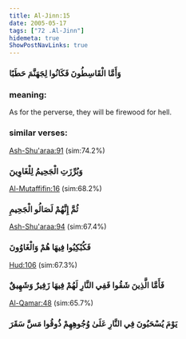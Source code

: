 ```yaml
---
title: Al-Jinn:15
date: 2005-05-17
tags: ["72 .Al-Jinn"]
hidemeta: true 
ShowPostNavLinks: true 
---
```

### وَأَمَّا الْقَاسِطُونَ فَكَانُوا لِجَهَنَّمَ حَطَبًا
### meaning: 
As for the perverse, they will be firewood for hell.
### similar verses: 

[Ash-Shu'araa:91](/26/91) (sim:74.2%)

### وَبُرِّزَتِ الْجَحِيمُ لِلْغَاوِينَ

[Al-Mutaffifin:16](/83/16) (sim:68.2%)

### ثُمَّ إِنَّهُمْ لَصَالُو الْجَحِيمِ

[Ash-Shu'araa:94](/26/94) (sim:67.4%)

### فَكُبْكِبُوا فِيهَا هُمْ وَالْغَاوُونَ

[Hud:106](/11/106) (sim:67.3%)

### فَأَمَّا الَّذِينَ شَقُوا فَفِي النَّارِ لَهُمْ فِيهَا زَفِيرٌ وَشَهِيقٌ

[Al-Qamar:48](/54/48) (sim:65.7%)

### يَوْمَ يُسْحَبُونَ فِي النَّارِ عَلَىٰ وُجُوهِهِمْ ذُوقُوا مَسَّ سَقَرَ
